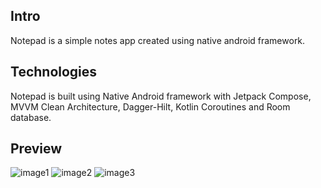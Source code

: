 ## Intro
Notepad is a simple notes app created using native android framework.

## Technologies
Notepad is built using Native Android framework with Jetpack Compose, MVVM Clean Architecture, Dagger-Hilt, Kotlin Coroutines and Room database.

## Preview
![image1](https://user-images.githubusercontent.com/57716361/187023255-6a984d7d-4687-4505-ab81-ab069a3611df.png)
![image2](https://user-images.githubusercontent.com/57716361/187023262-b74fc917-5d82-4c86-a087-911e1e135a38.png)
![image3](https://user-images.githubusercontent.com/57716361/187023266-7eb0bcb6-5d33-44c6-8560-7fa96bbffe7c.png)
